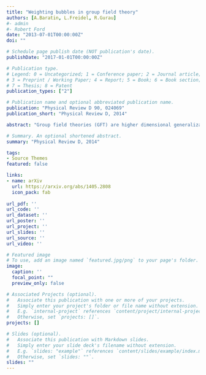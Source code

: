 ```yaml
---
title: "Weighting bubbles in group field theory"
authors: [A.Baratin, L.Freidel, R.Gurau]
#- admin
#- Robert Ford
date: "2013-07-01T00:00:00Z"
doi: ""

# Schedule page publish date (NOT publication's date).
publishDate: "2017-01-01T00:00:00Z"

# Publication type.
# Legend: 0 = Uncategorized; 1 = Conference paper; 2 = Journal article;
# 3 = Preprint / Working Paper; 4 = Report; 5 = Book; 6 = Book section;
# 7 = Thesis; 8 = Patent
publication_types: ["2"]

# Publication name and optional abbreviated publication name.
publication: "Physical Review D 90, 024069"
publication_short: "Physical Review D, 2014"

abstract: "Group field theories (GFT) are higher dimensional generalizations of matrix models whose Feynman diagrams are dual to triangulations. Here we propose a modification of GFT models that includes extra field indices keeping track of the bubbles of the graphs in the Feynman evaluations. In dimension three, our model exhibits new symmetries, interpreted as the action of the vertex translations of the triangulation. The extra field indices have an elegant algebraic interpretation: they encode the structure of a semi-simple algebra. Remarkably, when the algebra is chosen to be associative, the new structure contributes a topological invariant from each bubble of the graph to the Feynman amplitudes."

# Summary. An optional shortened abstract.
summary: "Physical Review D, 2014"

tags:
- Source Themes
featured: false

links:
- name: arXiv
  url: https://arxiv.org/abs/1405.2808
  icon_pack: fab
  
url_pdf: ''
url_code: ''
url_dataset: ''
url_poster: ''
url_project: ''
url_slides: ''
url_source: ''
url_video: ''

# Featured image
# To use, add an image named `featured.jpg/png` to your page's folder. 
image:
  caption: ''
  focal_point: ""
  preview_only: false

# Associated Projects (optional).
#   Associate this publication with one or more of your projects.
#   Simply enter your project's folder or file name without extension.
#   E.g. `internal-project` references `content/project/internal-project/index.md`.
#   Otherwise, set `projects: []`.
projects: []

# Slides (optional).
#   Associate this publication with Markdown slides.
#   Simply enter your slide deck's filename without extension.
#   E.g. `slides: "example"` references `content/slides/example/index.md`.
#   Otherwise, set `slides: ""`.
slides: ""
---
```

